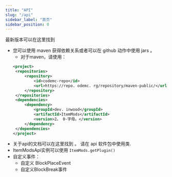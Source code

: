 ```yaml
---
title: "API"
slug: "/api"
sidebar_label: "首页"
sidebar_position: 0
---
```


最新版本可以在这里找到 [](https://ci.codemc.io/job/CodeDoctorDE/job/ItemMods/lastStableBuild/)

* 您可以使用 maven 获得依赖关系或者可以在 github 动作中使用 jars 。
    * 对于maven，请使用：
   ```xml
  <project>
    <repositories>
        <repository>
            <id>codemc-repo</id>
            <url>https://repo. odemc. rg/repository/maven-public/</url>
        </repository>
    </repositories>
    <dependencies>
        <dependency>
            <groupId>dev. inwood</groupId>
            <artifactId>ItemMods</artifactId>
            <version>2。 0-字母。</version>
        </dependency>
    </dependencies>
  </project>
   ```
* 关于api的文档可以在这里找到 [](https://itemmods.linwood.dev/apidocs)。 请在 api 软件包中使用类.
* ItemModsApi实例可以使用 `ItemMods.getPlugin()`
* 自定义事件：
    * 自定义 BlockPlaceEvent
    * 自定义BlockBreak事件
